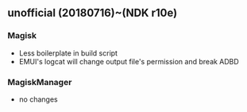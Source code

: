 ## unofficial (20180716)~(NDK r10e) 

### Magisk
- Less boilerplate in build script
- EMUI's logcat will change output file's permission and break ADBD

### MagiskManager
- no changes
